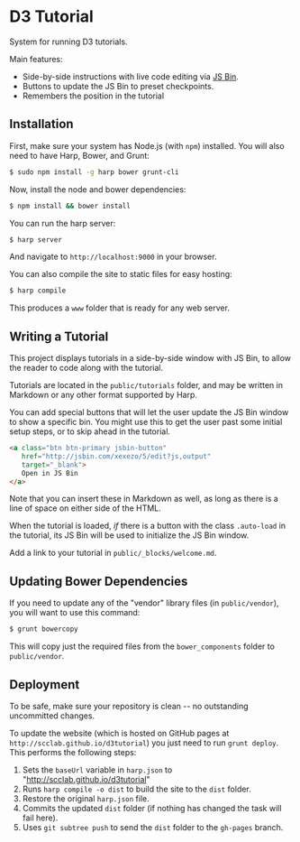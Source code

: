 # D3 Tutorial

System for running D3 tutorials.

Main features:
- Side-by-side instructions with live code editing via [JS Bin](jsbin.com).
- Buttons to update the JS Bin to preset checkpoints.
- Remembers the position in the tutorial


## Installation

First, make sure your system has Node.js (with `npm`) installed.
You will also need to have Harp, Bower, and Grunt:

```sh
$ sudo npm install -g harp bower grunt-cli
```

Now, install the node and bower dependencies:

```sh
$ npm install && bower install
```

You can run the harp server:

```sh
$ harp server
```

And navigate to `http://localhost:9000` in your browser.

You can also compile the site to static files for easy hosting:

```sh
$ harp compile
```

This produces a `www` folder that is ready for any web server.


## Writing a Tutorial

This project displays tutorials in a side-by-side window with JS Bin,
to allow the reader to code along with the tutorial.

Tutorials are located in the `public/tutorials` folder, and may be written in Markdown
or any other format supported by Harp.

You can add special buttons that will let the user update the JS Bin window
to show a specific bin. You might use this to get the user past some initial setup steps,
or to skip ahead in the tutorial.

```html
<a class="btn btn-primary jsbin-button"
   href="http://jsbin.com/xexezo/5/edit?js,output"
   target="_blank">
   Open in JS Bin
</a>
```

Note that you can insert these in Markdown as well, as long as there is a line of space
on either side of the HTML.

When the tutorial is loaded, *if* there is a button with the class `.auto-load`
in the tutorial, its JS Bin will be used to initialize the JS Bin window.

Add a link to your tutorial in `public/_blocks/welcome.md`.

## Updating Bower Dependencies

If you need to update any of the "vendor" library files (in `public/vendor`),
you will want to use this command:

```sh
$ grunt bowercopy
```

This will copy just the required files from the `bower_components` folder to `public/vendor`.

## Deployment

To be safe, make sure your repository is clean -- no outstanding uncommitted changes.

To update the website (which is hosted on GitHub pages at `http://scclab.github.io/d3tutorial`)
you just need to run `grunt deploy`. This performs the following steps:

1. Sets the `baseUrl` variable in `harp.json` to "http://scclab.github.io/d3tutorial"
2. Runs `harp compile -o dist` to build the site to the `dist` folder.
3. Restore the original `harp.json` file.
4. Commits the updated `dist` folder (if nothing has changed the task will fail here).
5. Uses `git subtree push` to send the `dist` folder to the `gh-pages` branch.

